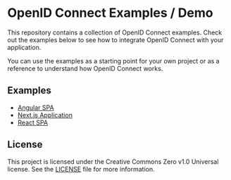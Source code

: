 # OpenID Connect Examples / Demo

This repository contains a collection of OpenID Connect examples. Check out the examples below to see how to integrate OpenID Connect with your application.

You can use the examples as a starting point for your own project or as a reference to understand how OpenID Connect works.

## Examples

- [Angular SPA](./examples/angular-spa/README.md)
- [Next.js Application](./examples/nextjs-app/README.md)
- [React SPA](./examples/react-spa/README.md)

## License

This project is licensed under the Creative Commons Zero v1.0 Universal license. See the [LICENSE](./LICENSE) file for more information.
